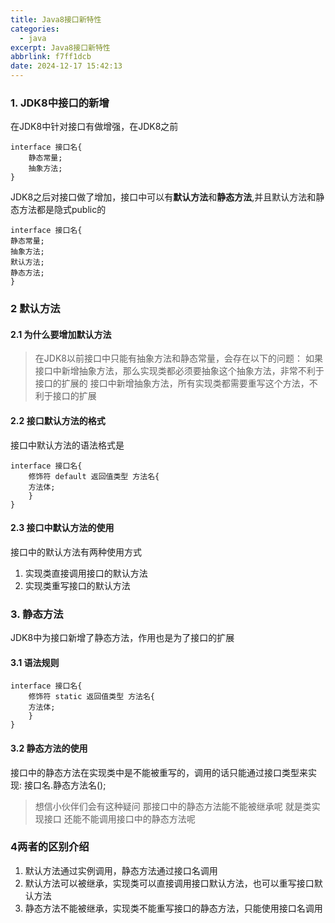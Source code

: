 ```yaml
---
title: Java8接口新特性
categories:
  - java
excerpt: Java8接口新特性
abbrlink: f7ff1dcb
date: 2024-12-17 15:42:13
---
```

### 1. JDK8中接口的新增

在JDK8中针对接口有做增强，在JDK8之前
```
interface 接口名{
    静态常量;
    抽象方法;
}
```
JDK8之后对接口做了增加，接口中可以有**默认方法**和**静态方法**,并且默认方法和静态方法都是隐式public的
```
interface 接口名{
静态常量;
抽象方法;
默认方法;
静态方法;
}
```
### 2 默认方法

#### 2.1 为什么要增加默认方法

> 在JDK8以前接口中只能有抽象方法和静态常量，会存在以下的问题： 如果接口中新增抽象方法，那么实现类都必须要抽象这个抽象方法，非常不利于接口的扩展的 接口中新增抽象方法，所有实现类都需要重写这个方法，不利于接口的扩展

#### 2.2 接口默认方法的格式

接口中默认方法的语法格式是
```
interface 接口名{
    修饰符 default 返回值类型 方法名{
    方法体;
	}
}
```

#### 2.3 接口中默认方法的使用

接口中的默认方法有两种使用方式

1.  实现类直接调用接口的默认方法
2.  实现类重写接口的默认方法

### 3. 静态方法

JDK8中为接口新增了静态方法，作用也是为了接口的扩展

#### 3.1 语法规则
```
interface 接口名{
    修饰符 static 返回值类型 方法名{
    方法体;
	}
}
```

#### 3.2 静态方法的使用

接口中的静态方法在实现类中是不能被重写的，调用的话只能通过接口类型来实现: 接口名.静态方法名();

> 想信小伙伴们会有这种疑问 那接口中的静态方法能不能被继承呢 就是类实现接口 还能不能调用接口中的静态方法呢

### 4两者的区别介绍

1.  默认方法通过实例调用，静态方法通过接口名调用
2.  默认方法可以被继承，实现类可以直接调用接口默认方法，也可以重写接口默认方法
3.  静态方法不能被继承，实现类不能重写接口的静态方法，只能使用接口名调用